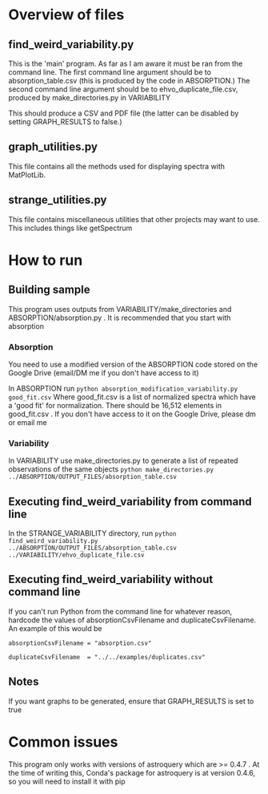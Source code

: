 # Overview of files

## find_weird_variability.py
This is the 'main' program. As far as I am aware it must be ran from the command line. The first command line argument should be to absorption_table.csv (this is produced by the code in ABSORPTION.) The second command line argument should be to ehvo_duplicate_file.csv, produced by make_directories.py in VARIABILITY



This should produce a CSV and PDF file (the latter can be disabled by setting GRAPH_RESULTS to false.) 

## graph_utilities.py
This file contains all the methods used for displaying spectra with MatPlotLib.

## strange_utilities.py
This file contains miscellaneous utilities that other projects may want to use. This includes things like getSpectrum

# How to run

## Building sample
This program uses outputs from VARIABILITY/make_directories and ABSORPTION/absorption.py . It is recommended that you start with absorption

### Absorption
You need to use a modified version of the ABSORPTION code stored on the Google Drive (email/DM me if you don't have access to it)

In ABSORPTION run
`
python absorption_modification_variability.py good_fit.csv
`
Where good_fit.csv is a list of normalized spectra which have a 'good fit' for normalization. There should be 16,512 elements in good_fit.csv . If you don't have access to it on the Google Drive, please dm or email me

### Variability
In VARIABILITY use make_directories.py to generate a list of repeated observations of the same objects
`
python make_directories.py ../ABSORPTION/OUTPUT_FILES/absorption_table.csv
`
## Executing find_weird_variability from command line
In the STRANGE_VARIABILITY directory, run
`
python find_weird_variability.py ../ABSORPTION/OUTPUT_FILES/absorption_table.csv ../VARIABILITY/ehvo_duplicate_file.csv
`

## Executing find_weird_variability without command line
If you can't run Python from the command line for whatever reason, hardcode the values of absorptionCsvFilename and duplicateCsvFilename. An example of this would be

```
absorptionCsvFilename = "absorption.csv"

duplicateCsvFilename  = "../../examples/duplicates.csv"
```
## Notes
If you want graphs to be generated, ensure that GRAPH_RESULTS is set to true

# Common issues
This program only works with versions of astroquery which are >= 0.4.7 . At the time of writing this, Conda's package for astroquery is at version 0.4.6, so you will need to install it with pip
